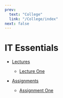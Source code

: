 ```yaml
---
prev:
  text: "College"
  link: "/College/index"
next: false
---
```


# IT Essentials

- [Lectures](Lectures/index.md)
  - [Lecture One](Lectures/LectureOne.md)

- [Assignments](Assignments/index.md)
  - [Assignment One](Assignments/AssignmentOne.md)
